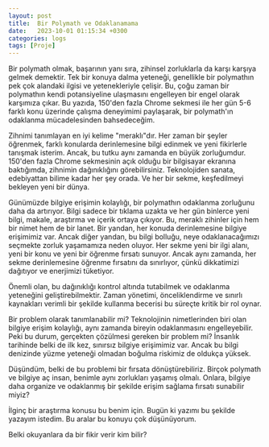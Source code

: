 ```yaml
---
layout: post
title:  Bir Polymath ve Odaklanamama  
date:   2023-10-01 01:15:34 +0300
categories: logs
tags: [Proje]
---
```


Bir polymath olmak, başarının yanı sıra, zihinsel zorluklarla da karşı karşıya gelmek demektir. Tek bir konuya dalma yeteneği, genellikle bir polymathın pek çok alandaki ilgisi ve yetenekleriyle çelişir. Bu, çoğu zaman bir polymathın kendi potansiyeline ulaşmasını engelleyen bir engel olarak karşımıza çıkar. Bu yazıda, 150'den fazla Chrome sekmesi ile her gün 5-6 farklı konu üzerinde çalışma deneyimimi paylaşarak, bir polymath'ın odaklanma mücadelesinden bahsedeceğim.

Zihnimi tanımlayan en iyi kelime "meraklı"dır. Her zaman bir şeyler öğrenmek, farklı konularda derinlemesine bilgi edinmek ve yeni fikirlerle tanışmak isterim. Ancak, bu tutku aynı zamanda en büyük zorluğumdur. 150'den fazla Chrome sekmesinin açık olduğu bir bilgisayar ekranına baktığımda, zihnimin dağınıklığını görebilirsiniz. Teknolojiden sanata, edebiyattan bilime kadar her şey orada. Ve her bir sekme, keşfedilmeyi bekleyen yeni bir dünya.

Günümüzde bilgiye erişimin kolaylığı, bir polymathın odaklanma zorluğunu daha da artırıyor. Bilgi sadece bir tıklama uzakta ve her gün binlerce yeni bilgi, makale, araştırma ve içerik ortaya çıkıyor. Bu, meraklı zihinler için hem bir nimet hem de bir lanet. Bir yandan, her konuda derinlemesine bilgiye erişimimiz var. Ancak diğer yandan, bu bilgi bolluğu, neye odaklanacağımızı seçmekte zorluk yaşamamıza neden oluyor. Her sekme yeni bir ilgi alanı, yeni bir konu ve yeni bir öğrenme fırsatı sunuyor. Ancak aynı zamanda, her sekme derinlemesine öğrenme fırsatını da sınırlıyor, çünkü dikkatimizi dağıtıyor ve enerjimizi tüketiyor.

Önemli olan, bu dağınıklığı kontrol altında tutabilmek ve odaklanma yeteneğini geliştirebilmektir. Zaman yönetimi, önceliklendirme ve sınırlı kaynakları verimli bir şekilde kullanma becerisi bu süreçte kritik bir rol oynar.

Bir problem olarak tanımlanabilir mi? Teknolojinin nimetlerinden biri olan bilgiye erişim kolaylığı, aynı zamanda bireyin odaklanmasını engelleyebilir. Peki bu durum, gerçekten çözülmesi gereken bir problem mi? İnsanlık tarihinde belki de ilk kez, sınırsız bilgiye erişimimiz var. Ancak bu bilgi denizinde yüzme yeteneği olmadan boğulma riskimiz de oldukça yüksek.

Düşündüm, belki de bu problemi bir fırsata dönüştürebiliriz. Birçok polymath ve bilgiye aç insan, benimle aynı zorlukları yaşamış olmalı. Onlara, bilgiye daha organize ve odaklanmış bir şekilde erişim sağlama fırsatı sunabilir miyiz?

İlginç bir araştırma konusu bu benim için. Bugün ki yazımı bu şekilde yazayım istedim. Bu aralar bu konuyu çok düşünüyorum.

Belki okuyanlara da bir fikir verir kim bilir?
